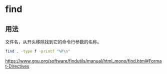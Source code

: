 # find

## 用法

文件名，从开头移除找到它的命令行参数的名称。
```bash
find . -type f -printf "%P\n"
```

https://www.gnu.org/software/findutils/manual/html_mono/find.html#Format-Directives
